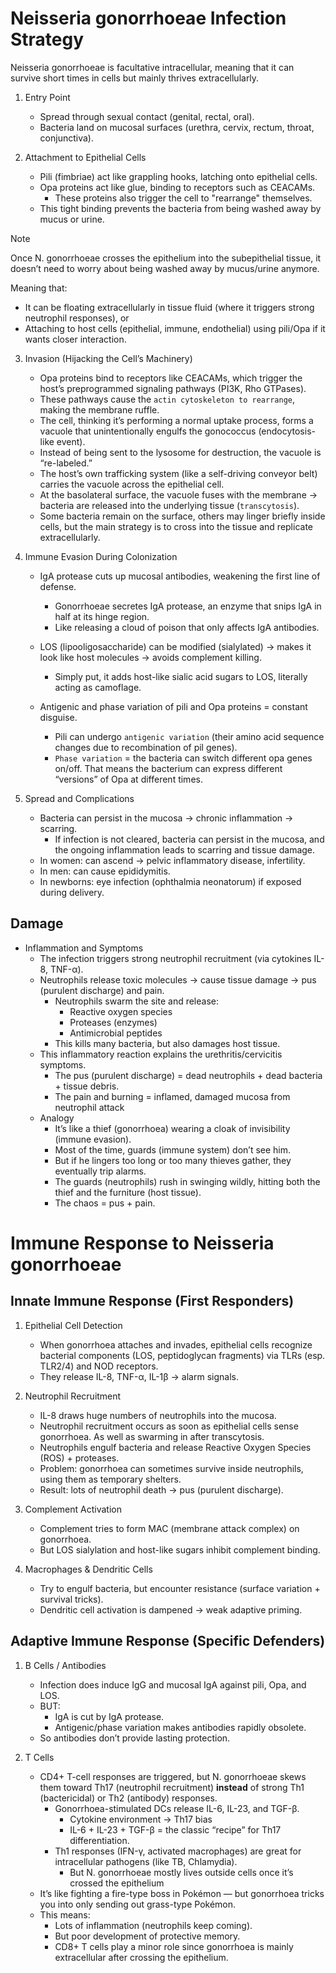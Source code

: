# Neisseria gonorrhoeae Infection Strategy

Neisseria gonorrhoeae is facultative intracellular, meaning that it can survive short
times in cells but mainly thrives extracellularly.

1. Entry Point
   - Spread through sexual contact (genital, rectal, oral).
   - Bacteria land on mucosal surfaces (urethra, cervix, rectum, throat, conjunctiva).

2. Attachment to Epithelial Cells
   - Pili (fimbriae) act like grappling hooks, latching onto epithelial cells.
   - Opa proteins act like glue, binding to receptors such as CEACAMs.
     - These proteins also trigger the cell to "rearrange" themselves.
   - This tight binding prevents the bacteria from being washed away by mucus or
     urine.

> [!NOTE]
> Once N. gonorrhoeae crosses the epithelium into the subepithelial tissue, it doesn’t
> need to worry about being washed away by mucus/urine anymore.
>
> Meaning that:
>
> - It can be floating extracellularly in tissue fluid (where it triggers strong
>   neutrophil responses), or
> - Attaching to host cells (epithelial, immune, endothelial) using pili/Opa if it
>   wants closer interaction.

3. Invasion (Hijacking the Cell’s Machinery)
   - Opa proteins bind to receptors like CEACAMs, which trigger the host’s
     preprogrammed signaling pathways (PI3K, Rho GTPases).
   - These pathways cause the `actin cytoskeleton to rearrange`, making the membrane
     ruffle.
   - The cell, thinking it’s performing a normal uptake process, forms a vacuole that
     unintentionally engulfs the gonococcus (endocytosis-like event).
   - Instead of being sent to the lysosome for destruction, the vacuole is “re-labeled.”
   - The host’s own trafficking system (like a self-driving conveyor belt) carries
     the vacuole across the epithelial cell.
   - At the basolateral surface, the vacuole fuses with the membrane → bacteria are
     released into the underlying tissue (`transcytosis`).
   - Some bacteria remain on the surface, others may linger briefly inside cells, but
     the main strategy is to cross into the tissue and replicate extracellularly.

4. Immune Evasion During Colonization
   - IgA protease cuts up mucosal antibodies, weakening the first line of defense.
     - Gonorrhoeae secretes IgA protease, an enzyme that snips IgA in half at its
       hinge region.
     - Like releasing a cloud of poison that only affects IgA antibodies.

   - LOS (lipooligosaccharide) can be modified (sialylated) → makes it look like
     host molecules → avoids complement killing.
     - Simply put, it adds host-like sialic acid sugars to LOS, literally acting
       as camoflage.

   - Antigenic and phase variation of pili and Opa proteins = constant disguise.
     - Pili can undergo `antigenic variation` (their amino acid sequence changes
       due to recombination of pil genes).
     - `Phase variation` = the bacteria can switch different opa genes on/off. That
       means the bacterium can express different “versions” of Opa at different
       times.

5. Spread and Complications
   - Bacteria can persist in the mucosa → chronic inflammation → scarring.
     - If infection is not cleared, bacteria can persist in the mucosa, and the
       ongoing inflammation leads to scarring and tissue damage.
   - In women: can ascend → pelvic inflammatory disease, infertility.
   - In men: can cause epididymitis.
   - In newborns: eye infection (ophthalmia neonatorum) if exposed during delivery.

## Damage

- Inflammation and Symptoms
  - The infection triggers strong neutrophil recruitment (via cytokines IL-8, TNF-α).
  - Neutrophils release toxic molecules → cause tissue damage → pus (purulent
    discharge) and pain.
    - Neutrophils swarm the site and release:
      - Reactive oxygen species
      - Proteases (enzymes)
      - Antimicrobial peptides
    - This kills many bacteria, but also damages host tissue.
  - This inflammatory reaction explains the urethritis/cervicitis symptoms.
    - The pus (purulent discharge) = dead neutrophils + dead bacteria + tissue
      debris.
    - The pain and burning = inflamed, damaged mucosa from neutrophil attack
  - Analogy
    - It’s like a thief (gonorrhoea) wearing a cloak of invisibility (immune
      evasion).
    - Most of the time, guards (immune system) don’t see him.
    - But if he lingers too long or too many thieves gather, they eventually trip
      alarms.
    - The guards (neutrophils) rush in swinging wildly, hitting both the thief and
      the furniture (host tissue).
    - The chaos = pus + pain.

# Immune Response to Neisseria gonorrhoeae

## Innate Immune Response (First Responders)

1. Epithelial Cell Detection
   - When gonorrhoea attaches and invades, epithelial cells recognize bacterial
     components (LOS, peptidoglycan fragments) via TLRs (esp. TLR2/4) and NOD
     receptors.
   - They release IL-8, TNF-α, IL-1β → alarm signals.

2. Neutrophil Recruitment
   - IL-8 draws huge numbers of neutrophils into the mucosa.
   - Neutrophil recruitment occurs as soon as epithelial cells sense gonorrhoea. As well
     as swarming in after transcytosis.
   - Neutrophils engulf bacteria and release Reactive Oxygen Species (ROS) + proteases.
   - Problem: gonorrhoea can sometimes survive inside neutrophils, using them as
     temporary shelters.
   - Result: lots of neutrophil death → pus (purulent discharge).

3. Complement Activation
   - Complement tries to form MAC (membrane attack complex) on gonorrhoea.
   - But LOS sialylation and host-like sugars inhibit complement binding.

4. Macrophages & Dendritic Cells
   - Try to engulf bacteria, but encounter resistance (surface variation + survival
     tricks).
   - Dendritic cell activation is dampened → weak adaptive priming.

## Adaptive Immune Response (Specific Defenders)

1. B Cells / Antibodies
   - Infection does induce IgG and mucosal IgA against pili, Opa, and LOS.
   - BUT:
     - IgA is cut by IgA protease.
     - Antigenic/phase variation makes antibodies rapidly obsolete.
   - So antibodies don’t provide lasting protection.

2. T Cells
   - CD4+ T-cell responses are triggered, but N. gonorrhoeae skews them toward Th17
     (neutrophil recruitment) **instead** of strong Th1 (bactericidal) or Th2 (antibody)
     responses.
     - Gonorrhoea-stimulated DCs release IL-6, IL-23, and TGF-β.
       - Cytokine environment → Th17 bias
       - IL-6 + IL-23 + TGF-β = the classic “recipe” for Th17 differentiation.
     - Th1 responses (IFN-γ, activated macrophages) are great for intracellular
       pathogens (like TB, Chlamydia).
       - But N. gonorrhoeae mostly lives outside cells once it’s crossed the epithelium
   - It’s like fighting a fire-type boss in Pokémon — but gonorrhoea tricks you
     into only sending out grass-type Pokémon.
   - This means:
     - Lots of inflammation (neutrophils keep coming).
     - But poor development of protective memory.
     - CD8+ T cells play a minor role since gonorrhoea is mainly extracellular
       after crossing the epithelium.
